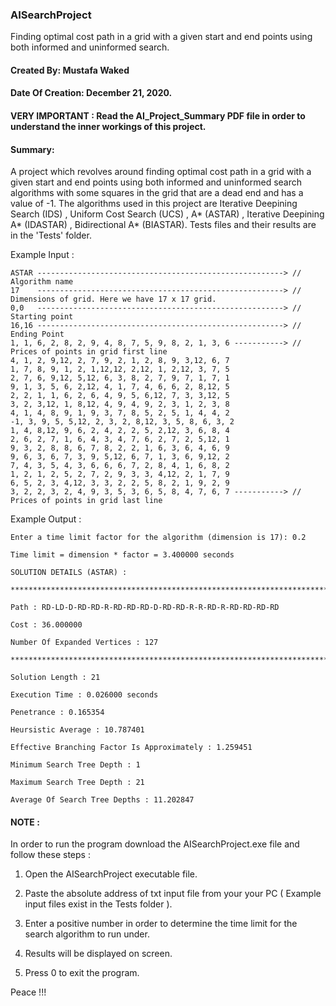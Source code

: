 ### AISearchProject
Finding optimal cost path in a grid with a given start and end   points using both informed and uninformed search.

#### Created By: Mustafa Waked

#### Date Of Creation: December 21, 2020.

#### VERY IMPORTANT : Read the AI_Project_Summary PDF file in order to understand the inner workings of this project.

#### Summary:
A project which revolves around finding optimal cost path in a grid with a given start and end points using both informed and uninformed search algorithms with some squares in the grid that are a dead end and has a value of -1. The algorithms used in
this project are Iterative Deepining Search (IDS) , Uniform Cost Search (UCS) , A* (ASTAR) , Iterative Deepining A* (IDASTAR) , Bidirectional A* (BIASTAR).
Tests files and their results are in the 'Tests' folder.

Example Input :

	ASTAR -------------------------------------------------------> // Algorithm name
	17    -------------------------------------------------------> // Dimensions of grid. Here we have 17 x 17 grid.
	0,0   -------------------------------------------------------> // Starting point
	16,16 -------------------------------------------------------> // Ending Point
 	1, 1, 6, 2, 8, 2, 9, 4, 8, 7, 5, 9, 8, 2, 1, 3, 6 -----------> // Prices of points in grid first line
 	4, 1, 2, 9,12, 2, 7, 9, 2, 1, 2, 8, 9, 3,12, 6, 7
 	1, 7, 8, 9, 1, 2, 1,12,12, 2,12, 1, 2,12, 3, 7, 5
 	2, 7, 6, 9,12, 5,12, 6, 3, 8, 2, 7, 9, 7, 1, 7, 1
 	9, 1, 3, 5, 6, 2,12, 4, 1, 7, 4, 6, 6, 2, 8,12, 5
 	2, 2, 1, 1, 6, 2, 6, 4, 9, 5, 6,12, 7, 3, 3,12, 5
 	3, 2, 3,12, 1, 8,12, 4, 9, 4, 9, 2, 3, 1, 2, 3, 8
 	4, 1, 4, 8, 9, 1, 9, 3, 7, 8, 5, 2, 5, 1, 4, 4, 2
	-1, 3, 9, 5, 5,12, 2, 3, 2, 8,12, 3, 5, 8, 6, 3, 2
 	1, 4, 8,12, 9, 6, 2, 4, 2, 2, 5, 2,12, 3, 6, 8, 4
 	2, 6, 2, 7, 1, 6, 4, 3, 4, 7, 6, 2, 7, 2, 5,12, 1
 	9, 3, 2, 8, 8, 6, 7, 8, 2, 2, 1, 6, 3, 6, 4, 6, 9
 	9, 6, 3, 6, 7, 3, 9, 5,12, 6, 7, 1, 3, 6, 9,12, 2
 	7, 4, 3, 5, 4, 3, 6, 6, 6, 7, 2, 8, 4, 1, 6, 8, 2
 	1, 2, 1, 2, 5, 2, 7, 2, 9, 3, 3, 4,12, 2, 1, 7, 9 
 	6, 5, 2, 3, 4,12, 3, 3, 2, 2, 5, 8, 2, 1, 9, 2, 9
 	3, 2, 2, 3, 2, 4, 9, 3, 5, 3, 6, 5, 8, 4, 7, 6, 7 -----------> // Prices of points in grid last line
	
Example Output :

	Enter a time limit factor for the algorithm (dimension is 17): 0.2

	Time limit = dimension * factor = 3.400000 seconds

	SOLUTION DETAILS (ASTAR) :

	***************************************************************************************

	Path : RD-LD-D-RD-RD-R-RD-RD-RD-D-RD-RD-R-R-RD-R-RD-RD-RD-RD

	Cost : 36.000000

	Number Of Expanded Vertices : 127

	***************************************************************************************

	Solution Length : 21

	Execution Time : 0.026000 seconds

	Penetrance : 0.165354

	Heursistic Average : 10.787401

	Effective Branching Factor Is Approximately : 1.259451

	Minimum Search Tree Depth : 1

	Maximum Search Tree Depth : 21

	Average Of Search Tree Depths : 11.202847

#### NOTE :

In order to run the program download the AISearchProject.exe file and follow these steps :

1. Open the AISearchProject executable file.

2. Paste the absolute address of txt input file from your your PC ( Example input files exist in the Tests folder ).

3. Enter a positive number in order to determine the time limit for the search algorithm to run under.

4. Results will be displayed on screen.

5. Press 0 to exit the program.

Peace !!!
